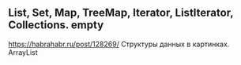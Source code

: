 List, Set, Map, TreeMap, Iterator, ListIterator, Collections. empty
-------------------------------------------------------------------

https://habrahabr.ru/post/128269/
Структуры данных в картинках. ArrayList

